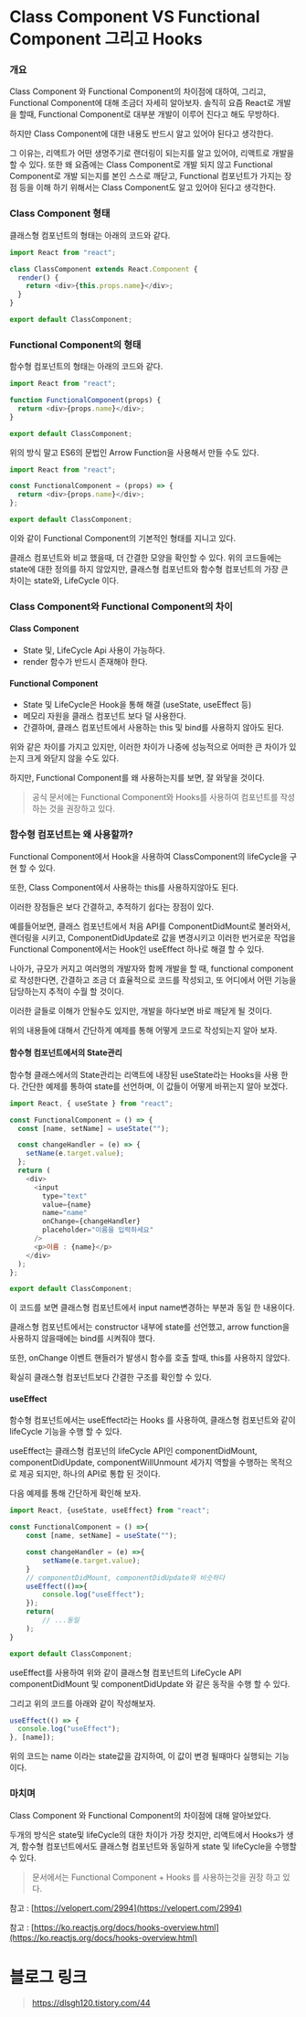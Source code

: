 # Class Component VS Functional Component 그리고 Hooks

### 개요

Class Component 와 Functional Component의 차이점에 대하여, 그리고, Functional Component에 대해 조금더 자세히 알아보자.
솔직히 요즘 React로 개발을 할때, Functional Component로 대부분 개발이 이루어 진다고 해도 무방하다.

하지만 Class Component에 대한 내용도 반드시 알고 있어야 된다고 생각한다.

그 이유는, 리액트가 어떤 생명주기로 랜더링이 되는지를 알고 있어야, 리액트로 개발을 할 수 있다. 또한 왜 요즘에는 Class Component로 개발 되지 않고 Functional Component로 개발 되는지를 본인 스스로 깨닫고, Functional 컴포넌트가 가지는 장점 등을 이해 하기 위해서는 Class Component도 알고 있어야 된다고 생각한다.

### Class Component 형태

클래스형 컴포넌트의 형태는 아래의 코드와 같다.

```js
import React from "react";

class ClassComponent extends React.Component {
  render() {
    return <div>{this.props.name}</div>;
  }
}

export default ClassComponent;
```

### Functional Component의 형태

함수형 컴포넌트의 형태는 아래의 코드와 같다.

```js
import React from "react";

function FunctionalComponent(props) {
  return <div>{props.name}</div>;
}

export default ClassComponent;
```

위의 방식 말고 ES6의 문법인 Arrow Function을 사용해서 만들 수도 있다.

```js
import React from "react";

const FunctionalComponent = (props) => {
  return <div>{props.name}</div>;
};

export default ClassComponent;
```

이와 같이 Functional Component의 기본적인 형태를 지니고 있다.

클래스 컴포넌트와 비교 했을때, 더 간결한 모양을 확인할 수 있다.
위의 코드들에는 state에 대한 정의를 하지 않았지만, 클래스형 컴포넌트와 함수형 컴포넌트의 가장 큰 차이는 state와, LifeCycle 이다.

### Class Component와 Functional Component의 차이

#### Class Component

- State 및, LifeCycle Api 사용이 가능하다.
- render 함수가 반드시 존재해야 한다.

#### Functional Component

- State 및 LifeCycle은 Hook을 통해 해결 (useState, useEffect 등)
- 메모리 자원을 클래스 컴포넌트 보다 덜 사용한다.
- 간결하며, 클래스 컴포넌트에서 사용하는 this 및 bind를 사용하지 않아도 된다.

위와 같은 차이를 가지고 있지만, 이러한 차이가 나중에 성능적으로 어떠한 큰 차이가 있는지 크게 와닫지 않을 수도 있다.

하지만, Functional Component를 왜 사용하는지를 보면, 잘 와닿을 것이다.

> 공식 문서에는 Functional Component와 Hooks를 사용하여 컴포넌트를 작성하는 것을 권장하고 있다.

### 함수형 컴포넌트는 왜 사용할까?

Functional Component에서 Hook을 사용하여 ClassComponent의 lifeCycle을 구현 할 수 있다.

또한, Class Component에서 사용하는 this를 사용하지않아도 된다.

이러한 장점들은 보다 간결하고, 추적하기 쉽다는 장점이 있다.

예를들어보면, 클래스 컴포넌트에서 처음 API를 ComponentDidMount로 불러와서, 렌더링을 시키고, ComponentDidUpdate로 값을 변경시키고 이러한 번거로운 작업을 Functional Component에서는 Hook인 useEffect 하나로 해결 할 수 있다.

나아가, 규모가 커지고 여러명의 개발자와 함께 개발을 할 때, functional component로 작성한다면, 간결하고 조금 더 효율적으로 코드를 작성되고, 또 어디에서 어떤 기능을 담당하는지 추적이 수월 할 것이다.

이러한 글들로 이해가 안될수도 있지만, 개발을 하다보면 바로 깨닫게 될 것이다.

위의 내용들에 대해서 간단하게 예제를 통해 어떻게 코드로 작성되는지 알아 보자.

#### 함수형 컴포넌트에서의 State관리

함수형 클래스에서의 State관리는 리액트에 내장된 useState라는 Hooks을 사용 한다. 간단한 예제를 통하여 state를 선언하며, 이 값들이 어떻게 바뀌는지 알아 보겠다.

```js
import React, { useState } from "react";

const FunctionalComponent = () => {
  const [name, setName] = useState("");

  const changeHandler = (e) => {
    setName(e.target.value);
  };
  return (
    <div>
      <input
        type="text"
        value={name}
        name="name"
        onChange={changeHandler}
        placeholder="이름을 입력하세요"
      />
      <p>이름 : {name}</p>
    </div>
  );
};

export default ClassComponent;
```

이 코드를 보면 클래스형 컴포넌트에서 input name변경하는 부분과 동일 한 내용이다.

클래스형 컴포넌트에서는 constructor 내부에 state를 선언했고,
arrow function을 사용하지 않을때에는 bind를 시켜줘야 했다.

또한, onChange 이벤트 핸들러가 발생시 함수를 호출 할때, this를 사용하지 않았다.

확실히 클래스형 컴포넌트보다 간결한 구조를 확인할 수 있다.

#### useEffect

함수형 컴포넌트에서는 useEffect라는 Hooks 를 사용하여, 클래스형 컴포넌트와 같이 lifeCycle 기능을 수행 할 수 있다.

useEffect는 클래스형 컴포넌의 lifeCycle API인 componentDidMount, componentDidUpdate, componentWillUnmount 세가지 역할을 수행하는 목적으로 제공 되지만, 하나의 API로 통합 된 것이다.

다음 예제를 통해 간단하게 확인해 보자.

```js
import React, {useState, useEffect} from "react";

const FunctionalComponent = () =>{
    const [name, setName] = useState("");

    const changeHandler = (e) =>{
        setName(e.target.value);
    }
    // componentDidMount, componentDidUpdate와 비슷하다
    useEffect(()=>{
        console.log("useEffect");
    });
    return(
        // ...동일
    );
}

export default ClassComponent;
```

useEffect를 사용하여 위와 같이 클래스형 컴포넌트의 LifeCycle API componentDidMount 및 componentDidUpdate 와 같은 동작을 수행 할 수 있다.

그리고 위의 코드를 아래와 같이 작성해보자.

```js
useEffect(() => {
  console.log("useEffect");
}, [name]);
```

위의 코드는 name 이라는 state값을 감지하여, 이 값이 변경 될때마다 실행되는 기능 이다.

### 마치며

Class Component 와 Functional Component의 차이점에 대해 알아보았다.

두개의 방식은 state및 lifeCycle의 대한 차이가 가장 컷지만, 리액트에서 Hooks가 생겨, 함수형 컴포넌트에서도 클래스형 컴포넌트와 동일하게 state 및 lifeCycle을 수행할 수 있다.

> 문서에서는 Functional Component + Hooks 를 사용하는것을 권장 하고 있다.

참고 : [https://velopert.com/2994](https://velopert.com/2994)

참고 : [https://ko.reactjs.org/docs/hooks-overview.html](https://ko.reactjs.org/docs/hooks-overview.html)

# 블로그 링크

> https://dlsgh120.tistory.com/44
